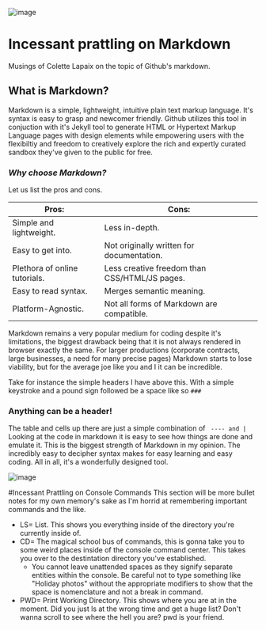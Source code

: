 ![image](https://user-images.githubusercontent.com/53190668/61661630-65315000-ac81-11e9-9daf-20d681d660e7.png)

# Incessant prattling on Markdown
  Musings of Colette Lapaix on the topic of Github's markdown.
  
## What is Markdown?
Markdown is a simple, lightweight, intuitive plain text markup language. It's syntax is easy to grasp and newcomer friendly. Github utilizes this tool in conjuction with it's Jekyll tool to generate HTML or Hypertext Markup Language pages with design elements while empowering users with the flexibiltiy and freedom to creatively explore the rich and expertly curated sandbox they've given to the public for free.

### _Why choose Markdown?_
Let us list the pros and cons. 

Pros:  |  Cons:
|------|-------|
| Simple and lightweight. | Less in-depth.|
| Easy to get into. | Not originally written for documentation.|
| Plethora of online tutorials. |  Less creative freedom than CSS/HTML/JS pages.|
| Easy to read syntax. | Merges semantic meaning.|
| Platform-Agnostic. |  Not all forms of Markdown are compatible.|

Markdown remains a very popular medium for coding despite it's limitations, the biggest drawback being that it is not always rendered in browser exactly the same. For larger productions (corporate contracts, large businesses, a need for many precise pages) Markdown starts to lose viability, but for the average joe like you and I it can be incredible. 

Take for instance the simple headers I have above this. With a simple keystroke and a pound sign followed be a space like so ``` ### ``` 
### Anything can be a header!
The table and cells up there are just a simple combination of ``` ---- and |```
Looking at the code in markdown it is easy to see how things are done and emulate it.
This is the biggest strength of Markdown in my opinion. The incredibly easy to decipher syntax makes for easy learning and easy coding. All in all, it's a wonderfully designed tool.

![image](https://user-images.githubusercontent.com/53190668/61666118-8a2ac080-ac8b-11e9-8a02-26dfedbf866f.png)

#Incessant Prattling on Console Commands
This section will be more bullet notes for my own memory's sake as I'm horrid at remembering important commands and the like. 

- LS= List. This shows you everything inside of the directory you're currently inside of.
- CD= The magical school bus of commands, this is gonna take you to some weird places inside of the console command center. This takes you over to the destintation directory you've established. 
    - You cannot leave unattended spaces as they signify separate entities within the console. Be careful not to type something like "Holiday photos" without the appropriate modifiers to show that the space is nomenclature and not a break in command.
- PWD= Print Working Directory. This shows where you are at in the moment. Did you just ls at the wrong time and get a huge list? Don't wanna scroll to see where the hell you are? pwd is your friend.
